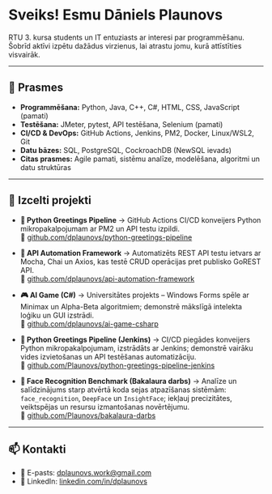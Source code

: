 # Sveiks! Esmu Dāniels Plaunovs
RTU 3. kursa students un IT entuziasts ar interesi par programmēšanu. Šobrīd aktīvi izpētu dažādus virzienus, lai atrastu jomu, kurā attīstīties visvairāk.


---


## 🧰 Prasmes
- **Programmēšana:** Python, Java, C++, C#, HTML, CSS, JavaScript (pamati)  
- **Testēšana:** JMeter, pytest, API testēšana, Selenium (pamati)  
- **CI/CD & DevOps:** GitHub Actions, Jenkins, PM2, Docker, Linux/WSL2, Git  
- **Datu bāzes:** SQL, PostgreSQL, CockroachDB (NewSQL ievads)  
- **Citas prasmes:** Agile pamati, sistēmu analīze, modelēšana, algoritmi un datu struktūras  


---


## 🌟 Izcelti projekti

- **🔧 Python Greetings Pipeline** → GitHub Actions CI/CD konveijers Python mikropakalpojumam ar PM2 un API testu izpildi.  
  🔗 [github.com/dplaunovs/python-greetings-pipeline](https://github.com/Plaunovs/python-greetings-pipeline.git)

- **🧪 API Automation Framework** → Automatizēts REST API testu ietvars ar Mocha, Chai un Axios, kas testē CRUD operācijas pret publisko GoREST API.  
  🔗 [github.com/dplaunovs/api-automation-framework](https://github.com/Plaunovs/api-automation-framework.git)

- **🎮 AI Game (C#)** → Universitātes projekts – Windows Forms spēle ar Minimax un Alpha-Beta algoritmiem; demonstrē mākslīgā intelekta loģiku un GUI izstrādi.  
  🔗 [github.com/dplaunovs/ai-game-csharp](https://github.com/Plaunovs/ai-game-csharp.git)
  
- **🧩 Python Greetings Pipeline (Jenkins)** → CI/CD piegādes konveijers Python mikropakalpojumam, izstrādāts ar Jenkins; demonstrē vairāku vides izvietošanas un API testēšanas automatizāciju.  
  🔗 [github.com/Plaunovs/python-greetings-pipeline-jenkins](https://github.com/Plaunovs/python-greetings-pipeline-jenkins)
  
- **🧠 Face Recognition Benchmark (Bakalaura darbs)** → Analīze un salīdzinājums starp atvērtā koda sejas atpazīšanas sistēmām: `face_recognition`, `DeepFace` un `InsightFace`; iekļauj precizitātes, veiktspējas un resursu izmantošanas novērtējumu.  
  🔗 [github.com/Plaunovs/bakalaura-darbs](https://github.com/Plaunovs/bakalaura-darbs.git)


---


## 📫 Kontakti
- 📧 E-pasts: [dplaunovs.work@gmail.com](mailto:dplaunovs.work@gmail.com)  
- 💼 LinkedIn: [linkedin.com/in/dplaunovs](https://www.linkedin.com/in/dplaunovs)
